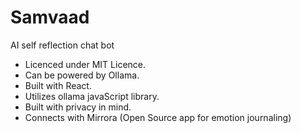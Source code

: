 # Samvaad
AI self reflection chat bot
- Licenced under MIT Licence.
- Can be powered by Ollama.
- Built with React.
- Utilizes ollama javaScript library.
- Built with privacy in mind.
- Connects with Mirrora (Open Source app for emotion journaling)
